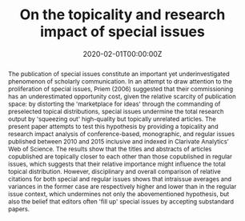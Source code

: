 ---
title: 'On the topicality and research impact of special issues'
authors:
- Maxime Sainte-Marie
- Philippe Mongeon
- Vincent Larivière
date: '2020-02-01T00:00:00Z'

doi: 'https://doi.org/10.1162/qss_a_00009'

# Schedule page publish date (NOT publication's date).
publishDate: ''

# Publication type.
# Legend: 0 = Uncategorized; 1 = Conference paper; 2 = Journal article;
# 3 = Preprint / Working Paper; 4 = Report; 5 = Book; 6 = Book section;
# 7 = Thesis; 8 = Patent
publication_types: ['2']

# Publication name and optional abbreviated publication name.
publication: 'Quantitative Science Studies'
publication_short: 'QSS'

abstract: "The publication of special issues constitute an important yet underinvestigated phenomenon of scholarly communication. In an attempt to draw attention to the proliferation of special issues, Priem (2006) suggested that their commissioning has an underestimated opportunity cost, given the relative scarcity of publication space: by distorting the 'marketplace for ideas' through the commanding of preselected topical distributions, special issues undermine the total research output by 'squeezing out' high-quality but topically unrelated articles. The present paper attempts to test this hypothesis by providing a topicality and research impact analysis of conference-based, monographic, and regular issues published between 2010 and 2015 inclusive and indexed in Clarivate Analytics’ Web of Science. The results show that the titles and abstracts of articles copublished are topically closer to each other than those copublished in regular issues, which suggests that their relative importance might influence the total topical distribution. However, disciplinary and overall comparison of relative citations for both special and regular issues shows that intraissue averages and variances in the former case are respectively higher and lower than in the regular issue context, which undermines not only the abovementioned hypothesis, but also the belief that editors often 'fill up' special issues by accepting substandard papers."

# Summary. An optional shortened abstract.
# summary: Lorem ipsum dolor sit amet, consectetur adipiscing elit. Duis posuere tellus ac convallis placerat. Proin tincidunt magna sed ex sollicitudin condimentum.

tags:
  - Source Themes
featured: false

# links:
#  - name: Publisher version
#    url: https://direct.mit.edu/qss/article/1/1/303/15561/On-the-topicality-and-research-impact-of-special
url_pdf: 'publication/2020-saint-marie-special-issues/sainte-marie-2020-special.pdf'

url_code: ''
url_dataset: ''
url_poster: ''
url_project: ''
url_slides: ''
url_source: ''
url_video: ''

# Featured image
# To use, add an image named `featured.jpg/png` to your page's folder.
image:
  caption: 'Image credit: [**Unsplash**](https://unsplash.com/photos/s9CC2SKySJM)'
focal_point: ''
preview_only: false

# Associated Projects (optional)
#   Associate this publication with one or more of your projects.
#   Simply enter your project's folder or file name without extension.
#   E.g. `internal-project` references `content/project/internal-project/index.md`.
#   Otherwise, set `projects: []`.
projects:
  - publication

# Slides (optional).
#   Associate this publication with Markdown slides.
#   Simply enter your slide deck's filename without extension
#   E.g. `slides: "example"` references `content/slides/example/index.md`.
#   Otherwise, set `slides: ""`.
slides:
---